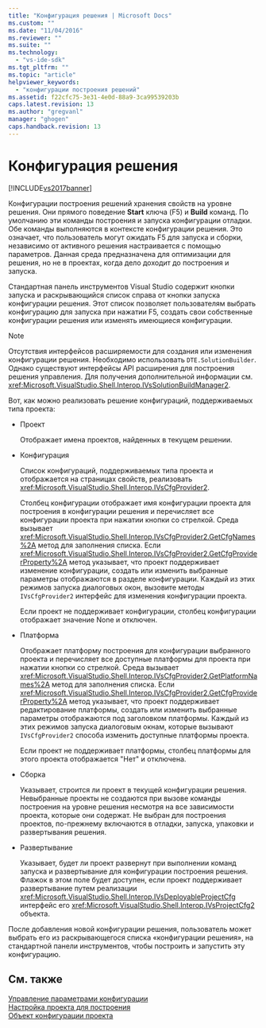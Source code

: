 ```yaml
---
title: "Конфигурация решения | Microsoft Docs"
ms.custom: ""
ms.date: "11/04/2016"
ms.reviewer: ""
ms.suite: ""
ms.technology: 
  - "vs-ide-sdk"
ms.tgt_pltfrm: ""
ms.topic: "article"
helpviewer_keywords: 
  - "конфигурации построения решений"
ms.assetid: f22cfc75-3e31-4e0d-88a9-3ca99539203b
caps.latest.revision: 13
ms.author: "gregvanl"
manager: "ghogen"
caps.handback.revision: 13
---
```

# Конфигурация решения
[!INCLUDE[vs2017banner](../../code-quality/includes/vs2017banner.md)]

Конфигурации построения решений хранения свойств на уровне решения. Они прямого поведение **Start** ключа \(F5\) и **Build** команд. По умолчанию эти команды построения и запуска конфигурации отладки. Обе команды выполняются в контексте конфигурации решения. Это означает, что пользователь могут ожидать F5 для запуска и сборки, независимо от активного решения настраивается с помощью параметров. Данная среда предназначена для оптимизации для решения, но не в проектах, когда дело доходит до построения и запуска.  
  
 Стандартная панель инструментов Visual Studio содержит кнопки запуска и раскрывающийся список справа от кнопки запуска конфигурации решения. Этот список позволяет пользователям выбрать конфигурацию для запуска при нажатии F5, создать свои собственные конфигурации решения или изменять имеющиеся конфигурации.  
  
> [!NOTE]
>  Отсутствия интерфейсов расширяемости для создания или изменения конфигурации решения. Необходимо использовать `DTE.SolutionBuilder`. Однако существуют интерфейсы API расширения для построения решения управления. Для получения дополнительной информации см. <xref:Microsoft.VisualStudio.Shell.Interop.IVsSolutionBuildManager2>.  
  
 Вот, как можно реализовать решение конфигураций, поддерживаемых типа проекта:  
  
-   Проект  
  
     Отображает имена проектов, найденных в текущем решении.  
  
-   Конфигурация  
  
     Список конфигураций, поддерживаемых типа проекта и отображается на страницах свойств, реализовать <xref:Microsoft.VisualStudio.Shell.Interop.IVsCfgProvider2>.  
  
     Столбец конфигурации отображает имя конфигурации проекта для построения в конфигурации решения и перечисляет все конфигурации проекта при нажатии кнопки со стрелкой. Среда вызывает <xref:Microsoft.VisualStudio.Shell.Interop.IVsCfgProvider2.GetCfgNames%2A> метод для заполнения списка. Если <xref:Microsoft.VisualStudio.Shell.Interop.IVsCfgProvider2.GetCfgProviderProperty%2A> метод указывает, что проект поддерживает изменение конфигурации, создать или изменить выбранные параметры отображаются в разделе конфигурации. Каждый из этих режимов запуска диалоговых окон, вызовите методы `IVsCfgProvider2` интерфейс для изменения конфигурации проекта.  
  
     Если проект не поддерживает конфигурации, столбец конфигурации отображает значение None и отключен.  
  
-   Платформа  
  
     Отображает платформу построения для конфигурации выбранного проекта и перечисляет все доступные платформы для проекта при нажатии кнопки со стрелкой. Среда вызывает <xref:Microsoft.VisualStudio.Shell.Interop.IVsCfgProvider2.GetPlatformNames%2A> метод для заполнения списка. Если <xref:Microsoft.VisualStudio.Shell.Interop.IVsCfgProvider2.GetCfgProviderProperty%2A> метод указывает, что проект поддерживает редактирование платформы, создать или изменить выбранные параметры отображаются под заголовком платформы. Каждый из этих режимов запуска диалоговым окнам, которые вызывают `IVsCfgProvider2` способа изменить доступные платформы проекта.  
  
     Если проект не поддерживает платформы, столбец платформы для этого проекта отображается "Нет" и отключена.  
  
-   Сборка  
  
     Указывает, строится ли проект в текущей конфигурации решения. Невыбранные проекты не создаются при вызове команды построения на уровне решения несмотря на все зависимости проекта, которые они содержат. Не выбран для построения проектов, по\-прежнему включаются в отладки, запуска, упаковки и развертывания решения.  
  
-   Развертывание  
  
     Указывает, будет ли проект развернут при выполнении команд запуска и развертывание для конфигурации построения решения. Флажок в этом поле будет доступен, если проект поддерживает развертывание путем реализации <xref:Microsoft.VisualStudio.Shell.Interop.IVsDeployableProjectCfg> интерфейс его <xref:Microsoft.VisualStudio.Shell.Interop.IVsProjectCfg2> объекта.  
  
 После добавления новой конфигурации решения, пользователь может выбрать его из раскрывающегося списка «конфигурации решения», на стандартной панели инструментов, чтобы построить и запустить эту конфигурацию.  
  
## См. также  
 [Управление параметрами конфигурации](../../extensibility/internals/managing-configuration-options.md)   
 [Настройка проекта для построения](../../extensibility/internals/project-configuration-for-building.md)   
 [Объект конфигурации проекта](../../extensibility/internals/project-configuration-object.md)